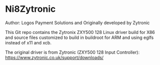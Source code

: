 # Ni8Zytronic

Author: Logos Payment Solutions and Originally developed by Zytronic

This Git repo contains the Zytronix ZXY500 128 Linux driver build for X86 and source files customized to build in buildroot for ARM and using eglfs instead of x11 and xcb.

The original driver is from Zytronic (ZXY500 128 Input Controller): https://www.zytronic.co.uk/support/downloads/ 
